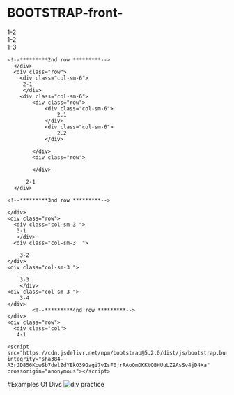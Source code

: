 # BOOTSTRAP-front-
<!doctype html>
<html lang="en">
  <head>
    <meta charset="utf-8">
    <meta name="viewport" content="width=device-width, initial-scale=1">
    <title>Bootstrap Start</title>
    <link href="https://cdn.jsdelivr.net/npm/bootstrap@5.2.0/dist/css/bootstrap.min.css" rel="stylesheet" integrity="sha384-gH2yIJqKdNHPEq0n4Mqa/HGKIhSkIHeL5AyhkYV8i59U5AR6csBvApHHNl/vI1Bx" crossorigin="anonymous">
  </head>
  <style>
     
.container-fluid{  
    background-color: lightgreen;
    border-style: ridge;

    border-width: 4px;
    border-color: black;



}
<!---->
div{
    border-width: 1px;
    border-color: red;
    border-style: ridge;
}
  </style>
  
  <body>
    <!--******Row 1****************-->
  <div class="container-fluid">
    <div class="row">
        <div class="col-sm-4">
         1-2
         </div>
        <div class="col-sm-4">
          1-2
          </div>
        <div class="col-sm-4">
            1-3         
        </div>
        
    
    <!--*********2nd row *********-->
      </div>
      <div class="row">
        <div class="col-sm-6">
         2-1
         </div>
        <div class="col-sm-6">
            <div class="row">
                <div class="col-sm-6">
                    2.1
                </div>
                <div class="col-sm-6">
                    2.2
                </div>

            </div>
            <div class="row">

            </div>
            
          2-1   
      </div>

    <!--*********3nd row *********-->

    </div>
    <div class="row">
      <div class="col-sm-3 ">
       3-1
       </div>
      <div class="col-sm-3  ">

        3-2   
    </div>
    <div class="col-sm-3 ">
        
        3-3   
        </div>
    <div class="col-sm-3 ">
        3-4
    </div>
            <!--*********4nd row *********-->
    </div>
    <div class="row">
      <div class="col">
       4-1  
</div>
  </div>
  </div>

    <script src="https://cdn.jsdelivr.net/npm/bootstrap@5.2.0/dist/js/bootstrap.bundle.min.js" integrity="sha384-A3rJD856KowSb7dwlZdYEkO39Gagi7vIsF0jrRAoQmDKKtQBHUuLZ9AsSv4jD4Xa" crossorigin="anonymous"></script>
  </body>
</html>

#Examples Of Divs
![div practice](https://github.com/Shivams9/BOOTSTRAP-front-/assets/91686685/8b5cc8c2-038a-41fe-9765-cb1687688b96)


